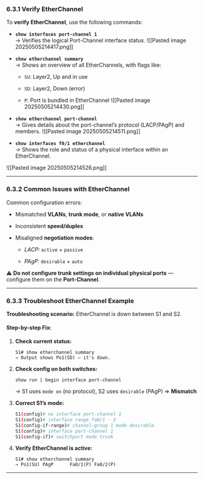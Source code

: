 
### **6.3.1 Verify EtherChannel**

To **verify EtherChannel**, use the following commands:

- **`show interfaces port-channel 1`**  
    → Verifies the logical Port-Channel interface status.
![[Pasted image 20250505214417.png]]
- **`show etherchannel summary`**  
    → Shows an overview of all EtherChannels, with flags like:
    
    - `SU`: Layer2, Up and in use
        
    - `SD`: Layer2, Down (error)
        
    - `P`: Port is bundled in EtherChannel
![[Pasted image 20250505214430.png]]
- **`show etherchannel port-channel`**  
    → Gives details about the port-channel’s protocol (LACP/PAgP) and members.
![[Pasted image 20250505214511.png]]

- **`show interfaces f0/1 etherchannel`**  
    → Shows the role and status of a physical interface within an EtherChannel.
    
![[Pasted image 20250505214526.png]]

---

### **6.3.2 Common Issues with EtherChannel**

Common configuration errors:

- Mismatched **VLANs**, **trunk mode**, or **native VLANs**
    
- Inconsistent **speed/duplex**
    
- Misaligned **negotiation modes**:
    
    - _LACP:_ `active` + `passive`
        
    - _PAgP:_ `desirable` + `auto`
        

⚠️ **Do not configure trunk settings on individual physical ports** — configure them on the **Port-Channel**.

---

### **6.3.3 Troubleshoot EtherChannel Example**

**Troubleshooting scenario:** EtherChannel is down between S1 and S2.

#### Step-by-step Fix:

1. **Check current status:**
    
    ```
    S1# show etherchannel summary
    → Output shows Po1(SD) – it's down.
    ```
    
2. **Check config on both switches:**
    
    ```
    show run | begin interface port-channel
    ```
    
    → S1 uses `mode on` (no protocol), S2 uses `desirable` (PAgP) ⇒ **Mismatch**
    
3. **Correct S1’s mode:**
    
    ```bash
    S1(config)# no interface port-channel 1
    S1(config)# interface range fa0/1 - 2
    S1(config-if-range)# channel-group 1 mode desirable
    S1(config)# interface port-channel 1
    S1(config-if)# switchport mode trunk
    ```
    
4. **Verify EtherChannel is active:**
    
    ```
    S1# show etherchannel summary
    → Po1(SU) PAgP      Fa0/1(P) Fa0/2(P)
    ```
    

---

